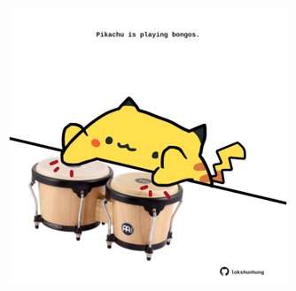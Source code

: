 <!-- built at 19/03/2021, 06:01:47 UTC -->
<p align="center">
  <img width="500" height="500" src="./ReadmeImage.svg">
</p>
